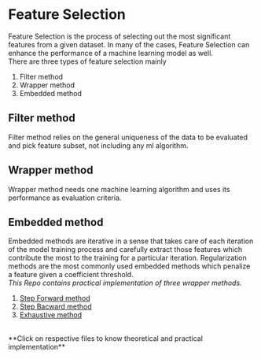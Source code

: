 # Feature Selection
Feature Selection is the process of selecting out the most significant features from a given dataset. 
In many of the cases, Feature Selection can enhance the performance of a machine learning model as well. <br />
There are three types of feature selection mainly
1. Filter method
2. Wrapper method
3. Embedded method
## Filter method
Filter method relies on the general uniqueness of the data to be evaluated and pick feature subset, not including any ml algorithm.
## Wrapper method
Wrapper method needs one machine learning algorithm and uses its performance as evaluation criteria.
## Embedded method
Embedded methods are iterative in a sense that takes care of each iteration of the model training process and carefully extract those features which contribute the most to the training for a particular iteration. 
Regularization methods are the most commonly used embedded methods which penalize a feature given a coefficient threshold.
<br />
*This Repo contains practical implementation of three wrapper methods.*
1. [Step Forward method](https://github.com/tharun-d/wrapper_method/blob/master/1.%20Step%20Forward.ipynb)
2. [Step Bacward method](https://github.com/tharun-d/wrapper_method/blob/master/2.%20Step%20Backward.ipynb)
3. [Exhaustive method](https://github.com/tharun-d/wrapper_method/blob/master/3.%20Exhaustive.ipynb)
<br />
**Click on respective files to know theoretical and practical implementation**
